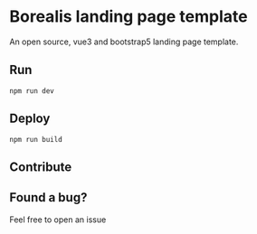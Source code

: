 # Borealis landing page template

An open source, vue3 and bootstrap5 landing page template.

## Run

`npm run dev`

## Deploy

`npm run build`

## Contribute

## Found a bug?

Feel free to open an issue 